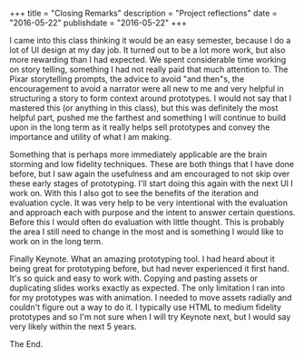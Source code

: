 +++
title = "Closing Remarks"
description = "Project reflections"
date = "2016-05-22"
publishdate = "2016-05-22"
+++

I came into this class thinking it would be an easy semester, because I do a lot of UI design at my day job. It turned out to be a lot more work, but also more rewarding than I had expected. We spent considerable time working on story telling, something I had not really paid that much attention to. The Pixar storytelling prompts, the advice to avoid "and then"s, the encouragement to avoid a narrator were all new to me and very helpful in structuring a story to form context around prototypes. I would not say that I mastered this (or anything in this class), but this was definitely the most helpful part, pushed me the farthest and something I will continue to build upon in the long term as it really helps sell prototypes and convey the importance and utility of what I am making.

Something that is perhaps more immediately applicable are the brain storming and low fidelity techniques. These are both things that I have done before, but I saw again the usefulness and am encouraged to not skip over these early stages of prototyping. I'll start doing this again with the next UI I work on. With this I also got to see the benefits of the iteration and evaluation cycle. It was very help to be very intentional with the evaluation and approach each with purpose and the intent to answer certain questions. Before this I would often do evaluation with little thought. This is probably the area I still need to change in the most and is something I would like to work on in the long term.

Finally Keynote. What an amazing prototyping tool. I had heard about it being great for prototyping before, but had never experienced it first hand. It's so quick and easy to work with. Copying and pasting assets or duplicating slides works exactly as expected. The only limitation I ran into for my prototypes was with animation. I needed to move assets radially and couldn't figure out a way to do it. I typically use HTML to medium fidelity prototypes and so I'm not sure when I will try Keynote next, but I would say very likely within the next 5 years.

The End.
